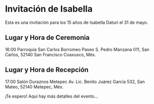 # Invitación de Isabella

Esta es una invitación para los 15 años de Isabella Daturi el 31 de mayo.

## Lugar y Hora de Ceremonia
16:00
Parroquia San Carlos Borromeo
Paseo S. Pedro Manzana 011, San Carlos, 52140 San Francisco Coaxusco, Méx.

## Lugar y Hora de Recepción
17:00
Salón Duraznos Metepec
Av. Lic. Benito Juárez García 532, San Mateo, 52140 Metepec, Méx.

¡Te espero!
Aquí hay más detalles del evento...
